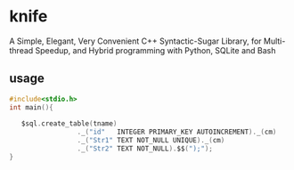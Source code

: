 # knife
A Simple, Elegant, Very Convenient C++ Syntactic-Sugar Library, for Multi-thread Speedup, and Hybrid programming with Python, SQLite and Bash

## usage
   ```C
   #include<stdio.h>
   int main(){
      
      $sql.create_table(tname)
                    ._("id"   INTEGER PRIMARY_KEY AUTOINCREMENT)._(cm)
                    ._("Str1" TEXT NOT_NULL UNIQUE)._(cm)
                    ._("Str2" TEXT NOT_NULL).$$(");");
   }
   
   ```